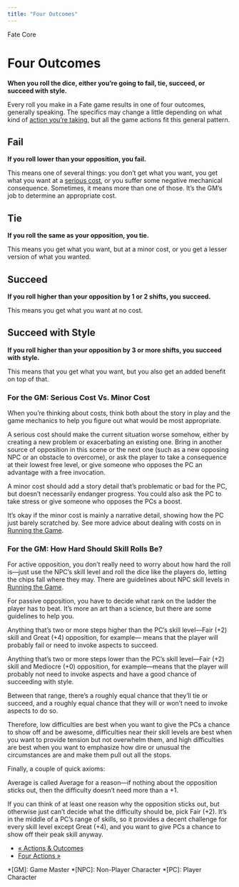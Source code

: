 ```yaml
---
title: "Four Outcomes"
---
```

    
Fate Core

#  Four Outcomes

**When you roll the dice, either you’re going to fail, tie, succeed, or succeed with style.**

Every roll you make in a Fate game results in one of four outcomes, generally
speaking. The specifics may change a little depending on what kind of [action
you’re taking](../../fate-core/four-actions), but all the game
actions fit this general pattern.

## Fail

**If you roll lower than your opposition, you fail.**

This means one of several things: you don’t get what you want, you get what
you want at a [serious cost](../../fate-core/what-do-during-play), or
you suffer some negative mechanical consequence. Sometimes, it means more than
one of those. It’s the GM’s job to determine an appropriate cost.

## Tie

**If you roll the same as your opposition, you tie.**

This means you get what you want, but at a minor cost, or you get a lesser
version of what you wanted.

## Succeed

**If you roll higher than your opposition by 1 or 2 shifts, you succeed.**

This means you get what you want at no cost.

## Succeed with Style

**If you roll higher than your opposition by 3 or more shifts, you succeed with style.**

This means that you get what you want, but you also get an added benefit on
top of that.

### For the GM: Serious Cost Vs. Minor Cost

When you’re thinking about costs, think both about the story in play and the
game mechanics to help you figure out what would be most appropriate.

A serious cost should make the current situation worse somehow, either by
creating a new problem or exacerbating an existing one. Bring in another
source of opposition in this scene or the next one (such as a new opposing NPC
or an obstacle to overcome), or ask the player to take a consequence at their
lowest free level, or give someone who opposes the PC an advantage with a free
invocation.

A minor cost should add a story detail that’s problematic or bad for the PC,
but doesn’t necessarily endanger progress. You could also ask the PC to take
stress or give someone who opposes the PCs a boost.

It’s okay if the minor cost is mainly a narrative detail, showing how the PC
just barely scratched by. See more advice about dealing with costs on in
[Running the Game](../../fate-core/running-game).

### For the GM: How Hard Should Skill Rolls Be?

For active opposition, you don’t really need to worry about how hard the roll
is—just use the NPC’s skill level and roll the dice like the players do,
letting the chips fall where they may. There are guidelines about NPC skill
levels in [Running the Game](../../fate-core/running-game).

For passive opposition, you have to decide what rank on the ladder the player
has to beat. It’s more an art than a science, but there are some guidelines to
help you.

Anything that’s two or more steps higher than the PC’s skill level—Fair (+2)
skill and Great (+4) opposition, for example— means that the player will
probably fail or need to invoke aspects to succeed.

Anything that’s two or more steps lower than the PC’s skill level—Fair (+2)
skill and Mediocre (+0) opposition, for example—means that the player will
probably not need to invoke aspects and have a good chance of succeeding with
style.

Between that range, there’s a roughly equal chance that they’ll tie or
succeed, and a roughly equal chance that they will or won’t need to invoke
aspects to do so.

Therefore, low difficulties are best when you want to give the PCs a chance to
show off and be awesome, difficulties near their skill levels are best when
you want to provide tension but not overwhelm them, and high difficulties are
best when you want to emphasize how dire or unusual the circumstances are and
make them pull out all the stops.

Finally, a couple of quick axioms:

Average is called Average for a reason—if nothing about the opposition sticks
out, then the difficulty doesn’t need more than a +1.

If you can think of at least one reason why the opposition sticks out, but
otherwise just can’t decide what the difficulty should be, pick Fair (+2).
It’s in the middle of a PC’s range of skills, so it provides a decent
challenge for every skill level except Great (+4), and you want to give PCs a
chance to show off their peak skill anyway.

  * [« Actions &amp; Outcomes](/fate-core/actions-outcomes)
  * [Four Actions »](/fate-core/four-actions)

  *[GM]: Game Master
  *[NPC]: Non-Player Character
  *[PC]: Player Character

